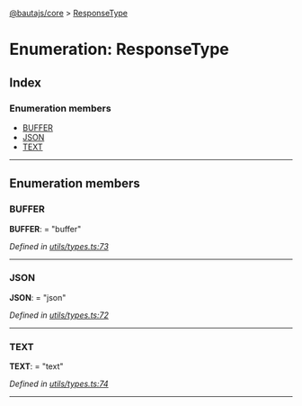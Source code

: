 [@bautajs/core](../README.md) > [ResponseType](../enums/responsetype.md)

# Enumeration: ResponseType

## Index

### Enumeration members

* [BUFFER](responsetype.md#buffer)
* [JSON](responsetype.md#json)
* [TEXT](responsetype.md#text)

---

## Enumeration members

<a id="buffer"></a>

###  BUFFER

**BUFFER**:  = "buffer"

*Defined in [utils/types.ts:73](https://github.axa.com/Digital/bauta-nodejs/blob/9a199d7/packages/bautajs/src/utils/types.ts#L73)*

___
<a id="json"></a>

###  JSON

**JSON**:  = "json"

*Defined in [utils/types.ts:72](https://github.axa.com/Digital/bauta-nodejs/blob/9a199d7/packages/bautajs/src/utils/types.ts#L72)*

___
<a id="text"></a>

###  TEXT

**TEXT**:  = "text"

*Defined in [utils/types.ts:74](https://github.axa.com/Digital/bauta-nodejs/blob/9a199d7/packages/bautajs/src/utils/types.ts#L74)*

___

